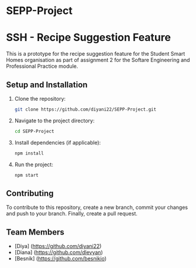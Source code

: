 # SEPP-Project
# SSH - Recipe Suggestion Feature
This is a prototype for the recipe suggestion feature for the Student Smart Homes organisation as part of assignment 2 for the Softare Engineering and Professional Practice module.

## Setup and Installation
1. Clone the repository:
   ```bash
   git clone https://github.com/diyani22/SEPP-Project.git
   ```
2. Navigate to the project directory:
   ```bash
   cd SEPP-Project
   ```
3. Install dependencies (if applicable):
   ```bash
   npm install
   ```
4. Run the project:
   ```bash
   npm start
   ```

## Contributing
To contribute to this repository, create a new branch, commit your changes and push to your branch. Finally, create a pull request.

## Team Members
- [Diya] (https://github.com/diyani22)
- [Diana] (https://github.com/dlevyan)
- [Besnik] (https://github.com/besnikio)
